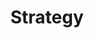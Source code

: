 ---
title: Strategy
summary: Insights from developing strategies---and making them actionable not just for experts but anyone in your company.
images:
    - https://res.cloudinary.com/ypertex/image/upload/c_fill,dpr_auto,f_auto,g_auto,h_630,q_auto,w_1200/4a4736ba-d0c8-41b6-85b5-5f432b3c78b6
---